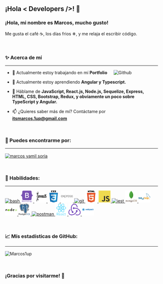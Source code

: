<h2 align="left">¡Hola < Developers />! 👋</h2>

<h3 align="left">¡Hola, mi nombre es Marcos, mucho gusto!</h3>
<p> Me gusta el café ☕, los días frios ❄, y me relaja el escribir código.</p>
<p align='center'>

</p>

<br/>

<h3 align="left">✨ Acerca de mí</h3>
<hr size="2px" color="black" />
<img width="29%" align="right" alt="Github" src="https://github.com/Marcos1up/Assets/blob/9230f43b1c4e7bd9d7bf92de52b814c094de9369/Assets/studying.png" />

- 🔭 Actualmente estoy trabajando en mí **Portfolio**

- 🌱 Actualmente estoy aprendiendo **Angular y Typescript.**

- 💬 Háblame de **JavaScript, React.js, Node.js, Sequelize, Express, HTML, CSS, Bootstrap, Redux, y obviamente un poco sobre TypeScript y Angular.**

- 📫 ¿Quieres saber más de mí? Contáctame por **itsmarcos.1up@gmail.com**

<br/>
<h3 align="left">💬 Puedes encontrarme por:</h3>
<hr size="2px" color="black" />

<p align="left">
<a href="https://linkedin.com/in/marcos yamil soria" target="blank"><img align="center" src="https://raw.githubusercontent.com/rahuldkjain/github-profile-readme-generator/master/src/images/icons/Social/linked-in-alt.svg" alt="marcos yamil soria" height="30" width="40" /></a>
</p>

<br/>

<h3 align="left">🧰 Habilidades:</h3>
<hr size="2px" color="black" />

<p align="left"> <a href="https://www.gnu.org/software/bash/" target="bash" rel="noreferrer"> <img src="https://www.vectorlogo.zone/logos/gnu_bash/gnu_bash-icon.svg" alt="bash" width="40" height="40"/> </a> <a href="https://getbootstrap.com" target="bootstrap" rel="noreferrer"> <img src="https://raw.githubusercontent.com/devicons/devicon/master/icons/bootstrap/bootstrap-plain-wordmark.svg" alt="bootstrap" width="40" height="40"/> </a> <a href="https://canvasjs.com" target="canvasjs" rel="noreferrer"> <img src="https://raw.githubusercontent.com/Hardik0307/Hardik0307/master/assets/canvasjs-charts.svg" alt="canvasjs" width="40" height="40"/> </a> <a href="https://www.w3schools.com/css/" target="css" rel="noreferrer"> <img src="https://raw.githubusercontent.com/devicons/devicon/master/icons/css3/css3-original-wordmark.svg" alt="css3" width="40" height="40"/> </a> <a href="https://expressjs.com" target="expressjs" rel="noreferrer"> <img src="https://raw.githubusercontent.com/devicons/devicon/master/icons/express/express-original-wordmark.svg" alt="express" width="40" height="40"/> </a> <a href="https://git-scm.com/" target="express" rel="noreferrer"> <img src="https://www.vectorlogo.zone/logos/git-scm/git-scm-icon.svg" alt="git" width="40" height="40"/> </a> <a href="https://www.w3.org/html/" target="git" rel="noreferrer"> <img src="https://raw.githubusercontent.com/devicons/devicon/master/icons/html5/html5-original-wordmark.svg" alt="html5" width="40" height="40"/> </a> <a href="https://developer.mozilla.org/en-US/docs/Web/JavaScript" target="html5" rel="noreferrer"> <img src="https://raw.githubusercontent.com/devicons/devicon/master/icons/javascript/javascript-original.svg" alt="javascript" width="40" height="40"/> </a> <a href="https://jestjs.io" target="javascript" rel="noreferrer"> <img src="https://www.vectorlogo.zone/logos/jestjsio/jestjsio-icon.svg" alt="jest" width="40" height="40"/> </a> <a href="https://www.mongodb.com/" target="jest" rel="noreferrer"> <img src="https://raw.githubusercontent.com/devicons/devicon/master/icons/mongodb/mongodb-original-wordmark.svg" alt="mongodb" width="40" height="40"/> </a> <a href="https://www.mysql.com/" target="mongodb" rel="noreferrer"> <img src="https://raw.githubusercontent.com/devicons/devicon/master/icons/mysql/mysql-original-wordmark.svg" alt="mysql" width="40" height="40"/> </a> <a href="https://nodejs.org" target="mysql" rel="noreferrer"> <img src="https://raw.githubusercontent.com/devicons/devicon/master/icons/nodejs/nodejs-original-wordmark.svg" alt="nodejs" width="40" height="40"/> </a> <a href="https://www.postgresql.org" target="nodejs" rel="noreferrer"> <img src="https://raw.githubusercontent.com/devicons/devicon/master/icons/postgresql/postgresql-original-wordmark.svg" alt="postgresql" width="40" height="40"/> </a> <a href="https://postman.com" target="postgresql" rel="noreferrer"> <img src="https://www.vectorlogo.zone/logos/getpostman/getpostman-icon.svg" alt="postman" width="40" height="40"/> </a> <a href="https://reactjs.org/" target="postman" rel="noreferrer"> <img src="https://raw.githubusercontent.com/devicons/devicon/master/icons/react/react-original-wordmark.svg" alt="react" width="40" height="40"/> </a> <a href="https://redux.js.org" target="react" rel="noreferrer"> <img src="https://raw.githubusercontent.com/devicons/devicon/master/icons/redux/redux-original.svg" alt="redux" width="40" height="40"/> </a> <a href="https://webpack.js.org" target="redux" rel="noreferrer"> <img src="https://raw.githubusercontent.com/devicons/devicon/d00d0969292a6569d45b06d3f350f463a0107b0d/icons/webpack/webpack-original-wordmark.svg" alt="webpack" width="40" height="40"/> </a> </p>

<br/>
<h3 align="left">📈 Mís estadísticas de GitHub:</h3>
<hr size="2px" color="black" />

<p><img align="center" src="https://github-readme-stats.vercel.app/api/top-langs?username=Marcos1up&show_icons=true&locale=en&layout=compact" alt="Marcos1up" /></p>

<br/>
<h3 align="left">¡Gracias por visitarme! 👋</h3>
